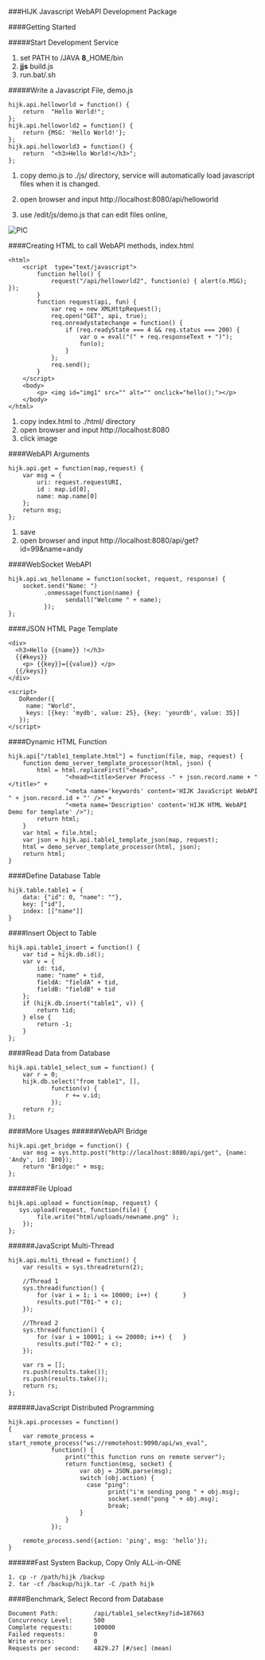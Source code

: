 ###HIJK Javascript WebAPI Development Package

####Getting Started

#####Start Development Service

1. set PATH to /JAVA **8**_HOME/bin
2. **jjs** build.js
3. run.bat/.sh

#####Write a Javascript File, demo.js

```
hijk.api.helloworld = function() {
    return  "Hello World!";
};
hijk.api.helloworld2 = function() {
    return {MSG: 'Hello World!'};
};
hijk.api.helloworld3 = function() {
    return  "<h3>Hello World!</h3>";
};
```

1. copy demo.js to ./js/ directory, service will automatically load javascript files when it is changed.

2. open browser and input http://localhost:8080/api/helloworld

3. use /edit/js/demo.js that can edit files online, 

![PIC](https://github.com/iboxdb/hijk/raw/master/html/images/HIJK.png)

####Creating HTML to call WebAPI methods, index.html

```
<html> 
    <script  type="text/javascript">
        function hello() {
            request("/api/helloworld2", function(o) { alert(o.MSG); });
        }
        function request(api, fun) {
            var req = new XMLHttpRequest();
            req.open("GET", api, true);
            req.onreadystatechange = function() {
                if (req.readyState === 4 && req.status === 200) {
                    var o = eval("(" + req.responseText + ")");
                    fun(o);
                }
            };
            req.send();
        }
    </script>
    <body>
        <p> <img id="img1" src="" alt="" onclick="hello();"></p>
    </body>
</html>

```

1. copy index.html to ./html/ directory
2. open browser and input http://localhost:8080
3. click image

####WebAPI Arguments

```
hijk.api.get = function(map,request) {
    var msg = {
        uri: request.requestURI,
        id : map.id[0],
        name: map.name[0] 
    };
    return msg;
};
```

1. save
2. open browser and input http://localhost:8080/api/get?id=99&name=andy

####WebSocket WebAPI

```
hijk.api.ws_helloname = function(socket, request, response) {
    socket.send("Name: ")
          .onmessage(function(name) { 
                sendall("Welcome " + name); 
          });
};
```

####JSON HTML Page Template
```
<div>
  <h3>Hello {{name}} !</h3>
  {{#keys}}
    <p> {{key}}={{value}} </p>
  {{/keys}}
</div>

<script>
   DoRender({
     name: "World",
     keys: [{key: 'mydb', value: 25}, {key: 'yourdb', value: 35}]
   });
</script>     
```        

####Dynamic HTML Function
```
hijk.api["/table1_template.html"] = function(file, map, request) {
    function demo_server_template_processor(html, json) {
        html = html.replaceFirst("<head>",
                "<head><title>Server Process -" + json.record.name + "</title>" +
                "<meta name='keywords' content='HIJK JavaScript WebAPI " + json.record.id + "' />" +
                "<meta name='Description' content='HIJK HTML WebAPI Demo for template' />");
        return html;
    }
    var html = file.html;
    var json = hijk.api.table1_template_json(map, request);
    html = demo_server_template_processor(html, json);
    return html;
}
```

####Define Database Table

```
hijk.table.table1 = {
    data: {"id": 0, "name": ""},
    key: ["id"],
    index: [["name"]]
}
```

####Insert Object to Table

```
hijk.api.table1_insert = function() {
    var tid = hijk.db.id();
    var v = {
        id: tid,
        name: "name" + tid,
        fieldA: "fieldA" + tid,
        fieldB: "fieldB" + tid
    };
    if (hijk.db.insert("table1", v)) {
        return tid;
    } else {
        return -1;
    }
};
```

####Read Data from Database

```
hijk.api.table1_select_sum = function() {
    var r = 0;
    hijk.db.select("from table1", [],
            function(v) {
                r += v.id; 
            });
    return r;
};
```

####More Usages
######WebAPI Bridge

```
hijk.api.get_bridge = function() {
    var msg = sys.http.post("http://localhost:8080/api/get", {name: 'Andy', id: 100});
    return "Bridge:" + msg;
};
```

######File Upload
```
hijk.api.upload = function(map, request) {
   sys.upload(request, function(file) { 
        file.write("html/uploads/newname.png" );
    });
};
```

######JavaScript Multi-Thread

```
hijk.api.multi_thread = function() {
    var results = sys.threadreturn(2);

    //Thread 1
    sys.thread(function() {
        for (var i = 1; i <= 10000; i++) {       }
        results.put("T01-" + c);
    });

    //Thread 2
    sys.thread(function() { 
        for (var i = 10001; i <= 20000; i++) {   }
        results.put("T02-" + c);
    });

    var rs = []; 
    rs.push(results.take());
    rs.push(results.take()); 
    return rs;
};
```

######JavaScript Distributed Programming

```
hijk.api.processes = function()
{
    var remote_process = start_remote_process("ws://remotehost:9090/api/ws_eval",
            function() {
                print("this function runs on remote server");
                return function(msg, socket) {
                    var obj = JSON.parse(msg);
                    switch (obj.action) {
                      case "ping":
                            print("i'm sending pong " + obj.msg);
                            socket.send("pong " + obj.msg);
                            break;
                    }
                }
            });
            
    remote_process.send({action: 'ping', msg: 'hello'});        
}            
```

######Fast System Backup, Copy Only ALL-in-ONE

```
1. cp -r /path/hijk /backup
2. tar -cf /backup/hijk.tar -C /path hijk
```

####Benchmark, Select Record from Database

```
Document Path:          /api/table1_selectkey?id=187663
Concurrency Level:      500
Complete requests:      100000
Failed requests:        0
Write errors:           0
Requests per second:    4829.27 [#/sec] (mean)
```


